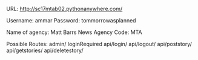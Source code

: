URL: http://sc17mtab02.pythonanywhere.com/



Username: ammar
Password: tommorrowasplanned


Name of agency: Matt Barrs News Agency
Code: MTA



Possible Routes:
	admin/
	loginRequired
	api/login/
	api/logout/
	api/poststory/
	api/getstories/
	api/deletestory/